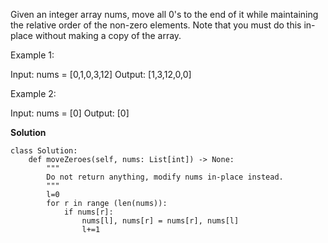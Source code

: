Given an integer array nums, move all 0's to the end of it while maintaining the relative order of the non-zero elements.
Note that you must do this in-place without making a copy of the array.

Example 1:

Input: nums = [0,1,0,3,12]
Output: [1,3,12,0,0]

Example 2:

Input: nums = [0]
Output: [0]

**Solution**
```
class Solution:
    def moveZeroes(self, nums: List[int]) -> None:
        """
        Do not return anything, modify nums in-place instead.
        """
        l=0
        for r in range (len(nums)):
            if nums[r]:
                nums[l], nums[r] = nums[r], nums[l]
                l+=1 
        
```

